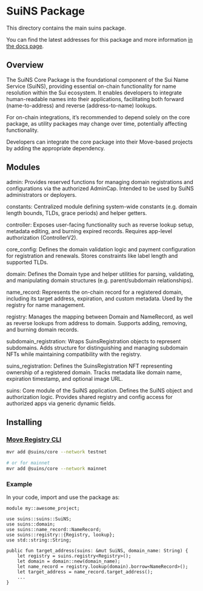 # SuiNS Package

This directory contains the main suins package.

You can find the latest addresses for this package and more information
[in the docs page](https://docs.suins.io/).

## Overview

The SuiNS Core Package is the foundational component of the Sui Name Service (SuiNS), providing essential on-chain functionality for name resolution within the Sui ecosystem. It enables developers to integrate human-readable names into their applications, facilitating both forward (name-to-address) and reverse (address-to-name) lookups.

For on-chain integrations, it’s recommended to depend solely on the core package, as utility packages may change over time, potentially affecting functionality.

Developers can integrate the core package into their Move-based projects by adding the appropriate dependency.

## Modules

admin: Provides reserved functions for managing domain registrations and configurations via the authorized AdminCap. Intended to be used by SuiNS administrators or deployers.

constants: Centralized module defining system-wide constants (e.g. domain length bounds, TLDs, grace periods) and helper getters.

controller: Exposes user-facing functionality such as reverse lookup setup, metadata editing, and burning expired records. Requires app-level authorization (ControllerV2).

core_config: Defines the domain validation logic and payment configuration for registration and renewals. Stores constraints like label length and supported TLDs.

domain: Defines the Domain type and helper utilities for parsing, validating, and manipulating domain structures (e.g. parent/subdomain relationships).

name_record: Represents the on-chain record for a registered domain, including its target address, expiration, and custom metadata. Used by the registry for name management.

registry: Manages the mapping between Domain and NameRecord, as well as reverse lookups from address to domain. Supports adding, removing, and burning domain records.

subdomain_registration: Wraps SuinsRegistration objects to represent subdomains. Adds structure for distinguishing and managing subdomain NFTs while maintaining compatibility with the registry.

suins_registration: Defines the SuinsRegistration NFT representing ownership of a registered domain. Tracks metadata like domain name, expiration timestamp, and optional image URL.

suins: Core module of the SuiNS application. Defines the SuiNS object and authorization logic. Provides shared registry and config access for authorized apps via generic dynamic fields.

## Installing

### [Move Registry CLI](https://docs.suins.io/move-registry)

```bash
mvr add @suins/core --network testnet

# or for mainnet
mvr add @suins/core --network mainnet
```

### Example

In your code, import and use the package as:

```move
module my::awesome_project;

use suins::suins::SuiNS;
use suins::domain;
use suins::name_record::NameRecord;
use suins::registry::{Registry, lookup};
use std::string::String;

public fun target_address(suins: &mut SuiNS, domain_name: String) {
    let registry = suins.registry<Registry>();
    let domain = domain::new(domain_name);
    let name_record = registry.lookup(domain).borrow<NameRecord>();
    let target_address = name_record.target_address();
    ...
}
```
